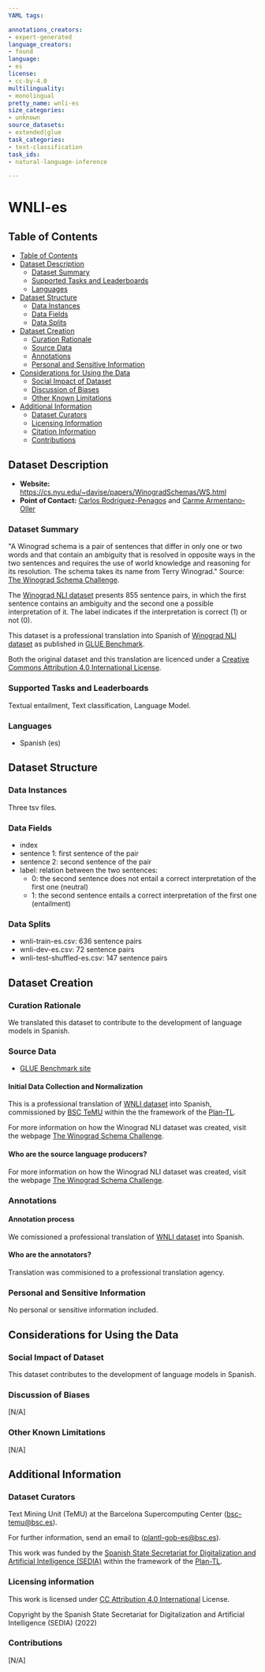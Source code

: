 ```yaml
---
YAML tags:

annotations_creators:
- expert-generated
language_creators:
- found
language:
- es
license:
- cc-by-4.0
multilinguality:
- monolingual
pretty_name: wnli-es
size_categories:
- unknown
source_datasets: 
- extended|glue
task_categories:
- text-classification
task_ids:
- natural-language-inference

---
```



# WNLI-es

## Table of Contents
- [Table of Contents](#table-of-contents)
- [Dataset Description](#dataset-description)
  - [Dataset Summary](#dataset-summary)
  - [Supported Tasks and Leaderboards](#supported-tasks-and-leaderboards)
  - [Languages](#languages)
- [Dataset Structure](#dataset-structure)
  - [Data Instances](#data-instances)
  - [Data Fields](#data-fields)
  - [Data Splits](#data-splits)
- [Dataset Creation](#dataset-creation)
  - [Curation Rationale](#curation-rationale)
  - [Source Data](#source-data)
  - [Annotations](#annotations)
  - [Personal and Sensitive Information](#personal-and-sensitive-information)
- [Considerations for Using the Data](#considerations-for-using-the-data)
  - [Social Impact of Dataset](#social-impact-of-dataset)
  - [Discussion of Biases](#discussion-of-biases)
  - [Other Known Limitations](#other-known-limitations)
- [Additional Information](#additional-information)
  - [Dataset Curators](#dataset-curators)
  - [Licensing Information](#licensing-information)
  - [Citation Information](#citation-information)
  - [Contributions](#contributions)


## Dataset Description
- **Website:** https://cs.nyu.edu/~davise/papers/WinogradSchemas/WS.html
- **Point of Contact:** [Carlos Rodríguez-Penagos](carlos.rodriguez1@bsc.es) and [Carme Armentano-Oller](carme.armentano@bsc.es)


### Dataset Summary

"A Winograd schema is a pair of sentences that differ in only one or two words and that contain an ambiguity that is resolved in opposite ways in the two sentences and requires the use of world knowledge and reasoning for its resolution. The schema takes its name from Terry Winograd." Source: [The Winograd Schema Challenge](https://cs.nyu.edu/~davise/papers/WinogradSchemas/WS.html).

The [Winograd NLI dataset](https://dl.fbaipublicfiles.com/glue/data/WNLI.zip) presents 855 sentence pairs, in which the first sentence contains an ambiguity and the second one a possible interpretation of it. The label indicates if the interpretation is correct (1) or not (0).

This dataset is a professional translation into Spanish of [Winograd NLI dataset](https://dl.fbaipublicfiles.com/glue/data/WNLI.zip) as published in [GLUE Benchmark](https://gluebenchmark.com/tasks).

Both the original dataset and this translation are licenced under a [Creative Commons Attribution 4.0 International License](https://creativecommons.org/licenses/by/4.0/). 

### Supported Tasks and Leaderboards

Textual entailment, Text classification, Language Model.

### Languages

* Spanish (es)

## Dataset Structure

### Data Instances

Three tsv files.

### Data Fields

- index
- sentence 1: first sentence of the pair
- sentence 2: second sentence of the pair
- label: relation between the two sentences:
    * 0: the second sentence does not entail a correct interpretation of the first one (neutral)
    * 1: the second sentence entails a correct interpretation of the first one (entailment)
  
### Data Splits

- wnli-train-es.csv: 636 sentence pairs
- wnli-dev-es.csv: 72 sentence pairs
- wnli-test-shuffled-es.csv: 147 sentence pairs

## Dataset Creation

### Curation Rationale

We translated this dataset to contribute to the development of language models in Spanish. 

### Source Data

- [GLUE Benchmark site](https://gluebenchmark.com)

#### Initial Data Collection and Normalization

This is a professional translation of [WNLI dataset](https://cs.nyu.edu/~davise/papers/WinogradSchemas/WS.html) into Spanish, commissioned by [BSC TeMU](https://temu.bsc.es/) within the the framework of the [Plan-TL](https://plantl.mineco.gob.es/Paginas/index.aspx).

For more information on how the Winograd NLI dataset was created, visit the webpage [The Winograd Schema Challenge](https://cs.nyu.edu/~davise/papers/WinogradSchemas/WS.html).

#### Who are the source language producers?

For more information on how the Winograd NLI dataset was created, visit the webpage [The Winograd Schema Challenge](https://cs.nyu.edu/~davise/papers/WinogradSchemas/WS.html).

### Annotations

#### Annotation process

We comissioned a professional translation of [WNLI dataset](https://cs.nyu.edu/~davise/papers/WinogradSchemas/WS.html) into Spanish.

#### Who are the annotators?

Translation was commisioned to a professional translation agency.

### Personal and Sensitive Information

No personal or sensitive information included.

## Considerations for Using the Data

### Social Impact of Dataset

This dataset contributes to the development of language models in Spanish.

### Discussion of Biases

[N/A]

### Other Known Limitations

[N/A]

## Additional Information

### Dataset Curators 
Text Mining Unit (TeMU) at the Barcelona Supercomputing Center (bsc-temu@bsc.es). 

For further information, send an email to (plantl-gob-es@bsc.es).

This work was funded by the [Spanish State Secretariat for Digitalization and Artificial Intelligence (SEDIA)](https://avancedigital.mineco.gob.es/en-us/Paginas/index.aspx) within the framework of the [Plan-TL](https://plantl.mineco.gob.es/Paginas/index.aspx).

### Licensing information
This work is licensed under [CC Attribution 4.0 International](https://creativecommons.org/licenses/by/4.0/) License.

Copyright by the Spanish State Secretariat for Digitalization and Artificial Intelligence (SEDIA) (2022)

### Contributions
[N/A]

